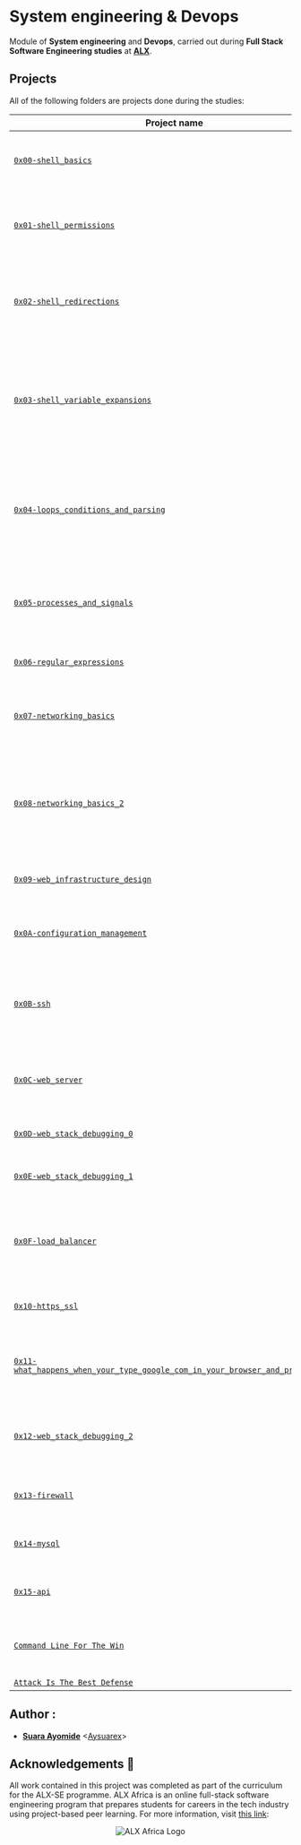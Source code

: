 # System engineering & Devops

Module of **System engineering** and **Devops**, carried out during **Full Stack Software Engineering studies** at **[ALX](https://www.alxafrica.com/)**.

## Projects
All of the following folders are projects done during the studies:

| Project name | Description |
| ------------ | ----------- |
| [`0x00-shell_basics`](https://github.com/aysuarex/alx-system_engineering-devops/tree/master/0x00-shell_basics) | It aims to learn about basics commands, navigation, files and directories in **Shell** |
| [`0x01-shell_permissions`](https://github.com/aysuarex/alx-system_engineering-devops/tree/master/0x01-shell_permissions) | It aims to learn about man pages, permissions (owner, group and other) of files and directories in **Shell** |
| [`0x02-shell_redirections`](https://github.com/aysuarex/alx-system_engineering-devops/tree/master/0x02-shell_redirections) | It aims to learn about how to handle standard input and output and how to combine commands and filters with redirections in **Shell** |
| [`0x03-shell_variable_expansions`](https://github.com/aysuarex/alx-system_engineering-devops/tree/master/0x03-shell_variables_expansions) | It aims to learn about alias builtin, help builtin, local, global and reserved variables (PATH, HOME and PS1), special parameters `$?` and single an double quotes in **Shell** |
| [`0x04-loops_conditions_and_parsing`](https://github.com/aysuarex/alx-system_engineering-devops/tree/master/0x04-loops_conditions_and_parsing) | It aims to learn about loops (`while`, `until` and `for`), condition statements (`if`, `else`, `elif` and `case`), shebangs and how to create SSH keys with **Bash** |
| [`0x05-processes_and_signals`](https://github.com/aysuarex/alx-system_engineering-devops/tree/master/0x05-processes_and_signals) | It aims to learn about PID, processes and commands that handles them (`ps`, `pgrep`, `pkill`, `kill`, etc) in **Bash** |
| [`0x06-regular_expressions`](https://github.com/aysuarex/alx-system_engineering-devops/edit/master/0x06-regular_expressions) | It aims to learn about how to build a regular expression |
| [`0x07-networking_basics`](https://github.com/aysuarex/alx-system_engineering-devops/edit/master/0x07-networking_basics) | It aims to learn about what is an OSI model, LAN, WAN, IP address, localhost, subnet and TCP/UDP |
| [`0x08-networking_basics_2`](https://github.com/aysuarex/alx-system_engineering-devops/edit/master/0x08-networking_basics_2) | It aims to learn about what is localhost/127.0.0.1, what is 0.0.0.0, what is `/etc/hosts` and how to display the machine's active network interfaces |
| [`0x09-web_infrastructure_design`](https://github.com/aysuarex/alx-system_engineering-devops/edit/master/0x09-web_infrastructure_design) | It aims to learn about how to design a Web Infrastructure |
| [`0x0A-configuration_management`](https://github.com/aysuarex/alx-system_engineering-devops/edit/master/0x0A-configuration_management) | It aims to learn about server configuration management using **Puppet** |
| [`0x0B-ssh`](https://github.com/aysuarex/alx-system_engineering-devops/edit/master/0x0B-ssh) | It aims to learn about what is a SSH, how to create an SSH RSA key pair and how to connect to a remote host using SSH |
| [`0x0C-web_server`](https://github.com/aysuarex/alx-system_engineering-devops/edit/master/0x0C-web_server) | It aims to learn about the roles of `web servers` and their processes (parent and child), and DNS roles |
| [`0x0D-web_stack_debugging_0`](https://github.com/aysuarex/alx-system_engineering-devops/tree/master/0x0D-web_stack_debugging_0) | It aims to learn about how to debug a webstack |
| [`0x0E-web_stack_debugging_1`](https://github.com/aysuarex/alx-system_engineering-devops/tree/master/0x0E-web_stack_debugging_1) | It aims to provide further knowledge on how to debug a webstack |
| [`0x0F-load_balancer`](https://github.com/aysuarex/alx-system_engineering-devops/tree/master/0x0F-load_balancer) | It aims to learn about how to setup and use a load balancer distributing network load across multiple servers |
| [`0x10-https_ssl`](https://github.com/aysuarex/alx-system_engineering-devops/tree/master/0x10-https_ssl) | This aims to learn about SSL certificates and authentication |
| [`0x11-what_happens_when_your_type_google_com_in_your_browser_and_press_enter`](https://github.com/aysuarex/alx-system_engineering-devops/tree/master/0x11-what_happens_when_your_type_google_com_in_your_browser_and_press_enter) | This aims to write an article explaining the intricacies of what happens when one makes a google search |
| [`0x12-web_stack_debugging_2`](https://github.com/aysuarex/alx-system_engineering-devops/tree/master/0x12-web_stack_debugging_2) | This aims to provide further knowledge of what was previously learned in webstack debugging |
| [`0x13-firewall`](https://github.com/aysuarex/alx-system_engineering-devops/tree/master/0x13-firewall) | This aims to learm about firewalls and how to set them up for servers |
| [`0x14-mysql`](https://github.com/aysuarex/alx-system_engineering-devops/tree/master/0x14-mysql) | This aims to learn how to incorporate the use of MySQL in this module |
| [`0x15-api`](https://github.com/aysuarex/alx-system_engineering-devops/tree/master/0x15-api) | This aims to learn how to incorporate the use of api in this module  |
| [`Command Line For The Win`](https://github.com/aysuarex/alx-system_engineering-devops/tree/master/command_line_for_the_win) |  This aims to gain mastery of command line commands across different difficulties |
| [`Attack Is The Best Defense`](https://github.com/aysuarex/alx-system_engineering-devops/tree/master/attack_is_the_best_defense) | .  |

## Author :
* **[Suara Ayomide](https://twitter.com/Aysuarex)** <[Aysuarex](https://github.com/Aysuarex)>

## Acknowledgements :pray:

All work contained in this project was completed as part of the curriculum for the ALX-SE programme. ALX Africa is an online full-stack software engineering program that prepares students for careers in the tech industry using project-based peer learning. For more information, visit [this link](https://www.alxafrica.com//):


<p align="center">
  <img src="http://www.alxafrica.com/wp-content/uploads/2022/01/header-logo.png"
    alt="ALX Africa Logo"
  >
  </p>
